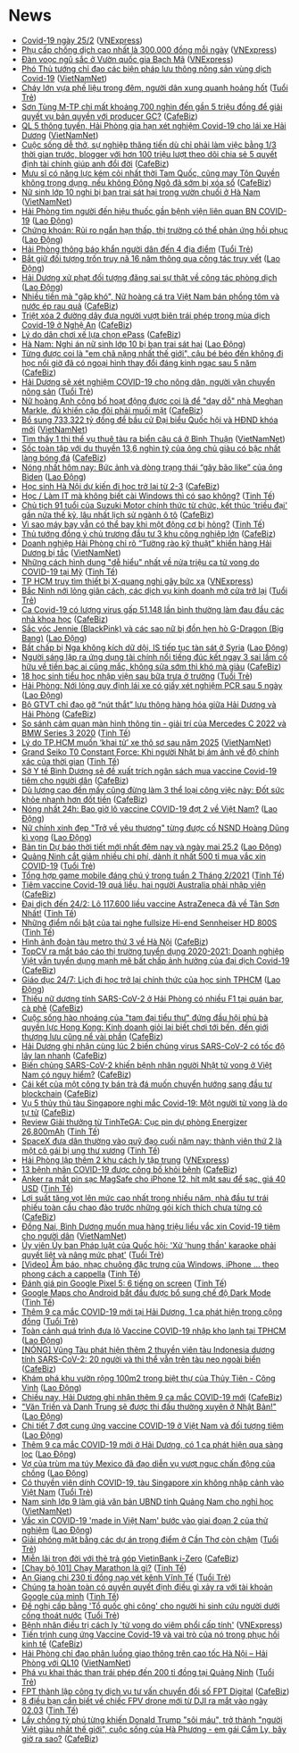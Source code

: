 # News

- [Covid-19 ngày 25/2](https://vnexpress.net/covid-19-ngay-25-2-4239824.html) ([VNExpress](https://vnexpress.net))
- [Phụ cấp chống dịch cao nhất là 300.000 đồng mỗi ngày](https://vnexpress.net/phu-cap-chong-dich-cao-nhat-la-300-000-dong-moi-ngay-4239738.html) ([VNExpress](https://vnexpress.net))
- [Đàn voọc ngũ sắc ở Vườn quốc gia Bạch Mã](https://vnexpress.net/dan-vooc-ngu-sac-o-vuon-quoc-gia-bach-ma-4239083.html) ([VNExpress](https://vnexpress.net))
- [Phó Thủ tướng chỉ đạo các biện pháp lưu thông nông sản vùng dịch Covid-19](http://vietnamnet.vn/vn/thoi-su/pho-thu-tuong-chi-dao-cac-bien-phap-luu-thong-nong-san-vung-dich-covid-19-715293.html) ([VietNamNet](https://vietnamnet.vn))
- [Cháy lớn vựa phế liệu trong đêm, người dân xung quanh hoảng hốt](https://tuoitre.vn/chay-lon-vua-phe-lieu-trong-dem-nguoi-dan-xung-quanh-hoang-hot-20210224230201686.htm) ([Tuổi Trẻ](https://tuoitre.vn))
- [Sơn Tùng M-TP chỉ mất khoảng 700 nghìn đến gần 5 triệu đồng để giải quyết vụ bản quyền với producer GC?](https://cafebiz.vn/son-tung-m-tp-chi-mat-khoang-700-nghin-den-gan-5-trieu-dong-de-giai-quyet-vu-ban-quyen-voi-producer-gc-20210224231536854.chn) ([CafeBiz](https://cafebiz.vn))
- [QL 5 thông tuyến, Hải Phòng gia hạn xét nghiệm Covid-19 cho lái xe Hải Dương](http://vietnamnet.vn/vn/thoi-su/ql-5-thong-tuyen-hai-phong-gia-han-xet-nghiem-covid-19-cho-lai-xe-hai-duong-715289.html) ([VietNamNet](https://vietnamnet.vn))
- [Cuộc sống dễ thở, sự nghiệp thăng tiến dù chỉ phải làm việc bằng 1/3 thời gian trước, blogger với hơn 100 triệu lượt theo dõi chia sẻ 5 quyết định tài chính giúp anh đổi đời](https://cafebiz.vn/cuoc-song-de-tho-su-nghiep-thang-tien-du-chi-phai-lam-viec-bang-1-3-thoi-gian-truoc-blogger-voi-hon-100-trieu-luot-theo-doi-chia-se-5-quyet-dinh-tai-chinh-giup-anh-doi-doi-20210224230025751.chn) ([CafeBiz](https://cafebiz.vn))
- [Mưu sĩ có năng lực kém cỏi nhất thời Tam Quốc, cũng may Tôn Quyền không trọng dụng, nếu không Đông Ngô đã sớm bị xóa sổ](https://cafebiz.vn/muu-si-co-nang-luc-kem-coi-nhat-thoi-tam-quoc-cung-may-ton-quyen-khong-trong-dung-neu-khong-dong-ngo-da-som-bi-xoa-so-20210224225753904.chn) ([CafeBiz](https://cafebiz.vn))
- [Nữ sinh lớp 10 nghi bị bạn trai sát hại trong vườn chuối ở Hà Nam](http://vietnamnet.vn/vn/thoi-su/nu-sinh-lop-10-nghi-bi-ban-trai-sat-hai-trong-vuon-chuoi-o-ha-nam-715291.html) ([VietNamNet](https://vietnamnet.vn))
- [Hải Phòng tìm người đến hiệu thuốc gần bệnh viện liên quan BN COVID-19](https://laodong.vn/xa-hoi/hai-phong-tim-nguoi-den-hieu-thuoc-gan-benh-vien-lien-quan-bn-covid-19-883354.ldo) ([Lao Động](https://laodong.vn))
- [Chứng khoán: Rủi ro ngắn hạn thấp, thị trường có thể phản ứng hồi phục](https://laodong.vn/kinh-te/chung-khoan-rui-ro-ngan-han-thap-thi-truong-co-the-phan-ung-hoi-phuc-883351.ldo) ([Lao Động](https://laodong.vn))
- [Hải Phòng thông báo khẩn người dân đến 4 địa điểm](https://tuoitre.vn/hai-phong-thong-bao-khan-nguoi-dan-den-4-dia-diem-20210224214808294.htm) ([Tuổi Trẻ](https://tuoitre.vn))
- [Bắt giữ đối tượng trốn truy nã 16 năm thông qua công tác truy vết](https://laodong.vn/phap-luat/bat-giu-doi-tuong-tron-truy-na-16-nam-thong-qua-cong-tac-truy-vet-883353.ldo) ([Lao Động](https://laodong.vn))
- [Hải Dương xử phạt đối tượng đăng sai sự thật về công tác phòng dịch](https://laodong.vn/phap-luat/hai-duong-xu-phat-doi-tuong-dang-sai-su-that-ve-cong-tac-phong-dich-883352.ldo) ([Lao Động](https://laodong.vn))
- [Nhiều tiền mà "gặp khó", Nữ hoàng cá tra Việt Nam bán phồng tôm và nước ép rau quả](https://cafebiz.vn/nhieu-tien-ma-gap-kho-nu-hoang-ca-tra-viet-nam-ban-phong-tom-va-nuoc-ep-rau-qua-20210224213718327.chn) ([CafeBiz](https://cafebiz.vn))
- [Triệt xóa 2 đường dây đưa người vượt biên trái phép trong mùa dịch Covid-19 ở Nghệ An](https://cafebiz.vn/triet-xoa-2-duong-day-dua-nguoi-vuot-bien-trai-phep-trong-mua-dich-covid-19-o-nghe-an-20210224212819097.chn) ([CafeBiz](https://cafebiz.vn))
- [Lý do dân chơi xế lựa chọn ePass](https://cafebiz.vn/ly-do-dan-choi-xe-lua-chon-epass-20210224181320221.chn) ([CafeBiz](https://cafebiz.vn))
- [Hà Nam: Nghi án nữ sinh lớp 10 bị bạn trai sát hại](https://laodong.vn/phap-luat/ha-nam-nghi-an-nu-sinh-lop-10-bi-ban-trai-sat-hai-883350.ldo) ([Lao Động](https://laodong.vn))
- [Từng được coi là "em chã nặng nhất thế giới", cậu bé béo đến không đi học nổi giờ đã có ngoại hình thay đổi đáng kinh ngạc sau 5 năm](https://cafebiz.vn/tung-duoc-coi-la-em-cha-nang-nhat-the-gioi-cau-be-beo-den-khong-di-hoc-noi-gio-da-co-ngoai-hinh-thay-doi-dang-kinh-ngac-sau-5-nam-20210224211855678.chn) ([CafeBiz](https://cafebiz.vn))
- [Hải Dương sẽ xét nghiệm COVID-19 cho nông dân, người vận chuyển nông sản](https://tuoitre.vn/hai-duong-se-xet-nghiem-covid-19-cho-nong-dan-nguoi-van-chuyen-nong-san-20210224203033817.htm) ([Tuổi Trẻ](https://tuoitre.vn))
- [Nữ hoàng Anh công bố hoạt động được coi là để "dạy dỗ" nhà Meghan Markle, đủ khiến cặp đôi phải muối mặt](https://cafebiz.vn/nu-hoang-anh-cong-bo-hoat-dong-duoc-coi-la-de-day-do-nha-meghan-markle-du-khien-cap-doi-phai-muoi-mat-20210224173358459.chn) ([CafeBiz](https://cafebiz.vn))
- [Bổ sung 733,322 tỷ đồng để bầu cử Đại biểu Quốc hội và HĐND khóa mới](http://vietnamnet.vn/vn/thoi-su/quoc-hoi/bo-sung-733-322-ty-dong-de-bau-cu-dai-bieu-quoc-hoi-va-hdnd-khoa-moi-715265.html) ([VietNamNet](https://vietnamnet.vn))
- [Tìm thấy 1 thi thể vụ thuê tàu ra biển câu cá ở Bình Thuận](http://vietnamnet.vn/vn/thoi-su/an-toan-giao-thong/tim-thay-1-thi-the-vu-thue-tau-ra-bien-cau-ca-o-binh-thuan-715267.html) ([VietNamNet](https://vietnamnet.vn))
- [Sốc toàn tập với du thuyền 13,6 nghìn tỷ của ông chủ giàu có bậc nhất làng bóng đá](https://cafebiz.vn/soc-toan-tap-voi-du-thuyen-136-nghin-ty-cua-ong-chu-giau-co-bac-nhat-lang-bong-da-20210224173150624.chn) ([CafeBiz](https://cafebiz.vn))
- [Nóng nhất hôm nay: Bức ảnh và dòng trạng thái “gây bão like” của ông Biden](https://laodong.vn/video-the-gioi/nong-nhat-hom-nay-buc-anh-va-dong-trang-thai-gay-bao-like-cua-ong-biden-883324.ldo) ([Lao Động](https://laodong.vn))
- [Học sinh Hà Nội dự kiến đi học trở lại từ 2-3](https://cafebiz.vn/hoc-sinh-ha-noi-du-kien-di-hoc-tro-lai-tu-2-3-20210224204918172.chn) ([CafeBiz](https://cafebiz.vn))
- [Học / Làm IT mà không biết cài Windows thì có sao không?](https://tinhte.vn/thread/hoc-lam-it-ma-khong-biet-cai-windows-thi-co-sao-khong.3281896/) ([Tinh Tế](https://tinhte.vn))
- [Chủ tịch 91 tuổi của Suzuki Motor chính thức từ chức, kết thúc 'triều đại' gần nửa thế kỷ, lâu nhất lịch sử ngành ô tô](https://cafebiz.vn/chu-tich-91-tuoi-cua-suzuki-motor-chinh-thuc-tu-chuc-ket-thuc-trieu-dai-gan-nua-the-ky-lau-nhat-lich-su-nganh-o-to-2021022420455433.chn) ([CafeBiz](https://cafebiz.vn))
- [Vì sao máy bay vẫn có thể bay khi một động cơ bị hỏng?](https://tinhte.vn/thread/vi-sao-may-bay-van-co-the-bay-khi-mot-dong-co-bi-hong.3282270/) ([Tinh Tế](https://tinhte.vn))
- [Thủ tướng đồng ý chủ trương đầu tư 3 khu công nghiệp lớn](https://cafebiz.vn/thu-tuong-dong-y-chu-truong-dau-tu-3-khu-cong-nghiep-lon-20210224204518484.chn) ([CafeBiz](https://cafebiz.vn))
- [Doanh nghiệp Hải Phòng chỉ rõ “Tường rào kỹ thuật” khiến hàng Hải Dương bị tắc](http://vietnamnet.vn/vn/thoi-su/doanh-nghiep-hai-phong-chi-ro-tuong-rao-ky-thuat-khien-hang-hai-duong-bi-tac-715230.html) ([VietNamNet](https://vietnamnet.vn))
- [Những cách hình dung "dễ hiểu" nhất về nửa triệu ca tử vong do COVID-19 tại Mỹ](https://tinhte.vn/thread/nhung-cach-hinh-dung-de-hieu-nhat-ve-nua-trieu-ca-tu-vong-do-covid-19-tai-my.3282046/) ([Tinh Tế](https://tinhte.vn))
- [TP HCM truy tìm thiết bị X-quang nghi gây bức xạ](https://vnexpress.net/tp-hcm-truy-tim-thiet-bi-x-quang-nghi-gay-buc-xa-4239799.html) ([VNExpress](https://vnexpress.net))
- [Bắc Ninh nới lỏng giãn cách, các dịch vụ kinh doanh mở cửa trở lại](https://tuoitre.vn/bac-ninh-noi-long-gian-cach-cac-dich-vu-kinh-doanh-mo-cua-tro-lai-20210224194949698.htm) ([Tuổi Trẻ](https://tuoitre.vn))
- [Ca Covid-19 có lượng virus gấp 51.148 lần bình thường làm đau đầu các nhà khoa học](https://cafebiz.vn/ca-covid-19-co-luong-virus-gap-51148-lan-binh-thuong-lam-dau-dau-cac-nha-khoa-hoc-2021022419065334.chn) ([CafeBiz](https://cafebiz.vn))
- [Sắc vóc Jennie (BlackPink) và các sao nữ bị đồn hẹn hò G-Dragon (Big Bang)](https://laodong.vn/photo/sac-voc-jennie-blackpink-va-cac-sao-nu-bi-don-hen-ho-g-dragon-big-bang-883254.ldo) ([Lao Động](https://laodong.vn))
- [Bất chấp bị Nga không kích dữ dội, IS tiếp tục tàn sát ở Syria](https://laodong.vn/the-gioi/bat-chap-bi-nga-khong-kich-du-doi-is-tiep-tuc-tan-sat-o-syria-883272.ldo) ([Lao Động](https://laodong.vn))
- [Người sáng lập ra ứng dụng tài chính nổi tiếng đúc kết ngay 3 sai lầm cố hữu về tiền bạc ai cũng mắc, không sửa sớm thì khó mà giàu](https://cafebiz.vn/nguoi-sang-lap-ra-ung-dung-tai-chinh-noi-tieng-duc-ket-ngay-3-sai-lam-co-huu-ve-tien-bac-ai-cung-mac-khong-sua-som-thi-kho-ma-giau-20210224172921746.chn) ([CafeBiz](https://cafebiz.vn))
- [18 học sinh tiểu học nhập viện sau bữa trưa ở trường](https://tuoitre.vn/18-hoc-sinh-tieu-hoc-nhap-vien-sau-bua-trua-o-truong-2021022417442668.htm) ([Tuổi Trẻ](https://tuoitre.vn))
- [Hải Phòng: Nới lỏng quy định lái xe có giấy xét nghiệm PCR sau 5 ngày](https://laodong.vn/giao-thong/hai-phong-noi-long-quy-dinh-lai-xe-co-giay-xet-nghiem-pcr-sau-5-ngay-883344.ldo) ([Lao Động](https://laodong.vn))
- [Bộ GTVT chỉ đạo gỡ “nút thắt” lưu thông hàng hóa giữa Hải Dương và Hải Phòng](https://cafebiz.vn/bo-gtvt-chi-dao-go-nut-that-luu-thong-hang-hoa-giua-hai-duong-va-hai-phong-20210224190515053.chn) ([CafeBiz](https://cafebiz.vn))
- [So sánh cảm quan màn hình thông tin - giải trí của Mercedes C 2022 và BMW  Series 3 2020](https://tinhte.vn/thread/so-sanh-cam-quan-man-hinh-thong-tin-giai-tri-cua-mercedes-c-2022-va-bmw-series-3-2020.3281802/) ([Tinh Tế](https://tinhte.vn))
- [Lý do TP.HCM muốn ‘khai tử’ xe thô sơ sau năm 2025](http://vietnamnet.vn/vn/thoi-su/an-toan-giao-thong/ly-do-tp-hcm-muon-khai-tu-xe-tho-so-sau-nam-2025-715260.html) ([VietNamNet](https://vietnamnet.vn))
- [Grand Seiko T0 Constant Force: Khi người Nhật bị ám ảnh về độ chính xác của thời gian](https://tinhte.vn/thread/grand-seiko-t0-constant-force-khi-nguoi-nhat-bi-am-anh-ve-do-chinh-xac-cua-thoi-gian.3282278/) ([Tinh Tế](https://tinhte.vn))
- [Sở Y tế Bình Dương sẽ đề xuất trích ngân sách mua vaccine Covid-19 tiêm cho người dân](https://cafebiz.vn/so-y-te-binh-duong-se-de-xuat-trich-ngan-sach-mua-vaccine-covid-19-tiem-cho-nguoi-dan-2021022419011581.chn) ([CafeBiz](https://cafebiz.vn))
- [Dù lương cao đến mấy cũng đừng làm 3 thể loại công việc này: Đốt sức khỏe nhanh hơn đốt tiền](https://cafebiz.vn/du-luong-cao-den-may-cung-dung-lam-3-the-loai-cong-viec-nay-dot-suc-khoe-nhanh-hon-dot-tien-20210224172708903.chn) ([CafeBiz](https://cafebiz.vn))
- [Nóng nhất 24h: Bao giờ lô vaccine COVID-19 đợt 2 về Việt Nam?](https://laodong.vn/video/nong-nhat-24h-bao-gio-lo-vaccine-covid-19-dot-2-ve-viet-nam-883288.ldo) ([Lao Động](https://laodong.vn))
- [Nữ chính  xinh đẹp &quot;Trở về yêu thương&quot; từng được cố NSND Hoàng Dũng kì vọng](https://laodong.vn/photo/nu-chinh-xinh-dep-tro-ve-yeu-thuong-tung-duoc-co-nsnd-hoang-dung-ki-vong-883166.ldo) ([Lao Động](https://laodong.vn))
- [Bản tin Dự báo thời tiết mới nhất đêm nay và ngày mai 25.2](https://laodong.vn/video-thoi-su/ban-tin-du-bao-thoi-tiet-moi-nhat-dem-nay-va-ngay-mai-252-883235.ldo) ([Lao Động](https://laodong.vn))
- [Quảng Ninh cắt giảm nhiều chi phí, dành ít nhất 500 tỉ mua vắc xin COVID-19](https://tuoitre.vn/quang-ninh-cat-giam-nhieu-chi-phi-danh-it-nhat-500-ti-mua-vac-xin-covid-19-20210224185604324.htm) ([Tuổi Trẻ](https://tuoitre.vn))
- [Tổng hợp game mobile đáng chú ý trong tuần 2 Tháng 2/2021](https://tinhte.vn/thread/tong-hop-game-mobile-dang-chu-y-trong-tuan-2-thang-2-2021.3280795/) ([Tinh Tế](https://tinhte.vn))
- [Tiêm vaccine Covid-19 quá liều, hai người Australia phải nhập viện](https://cafebiz.vn/tiem-vaccine-covid-19-qua-lieu-hai-nguoi-australia-phai-nhap-vien-20210224184749137.chn) ([CafeBiz](https://cafebiz.vn))
- [Đại dịch đến 24/2: Lô 117.600 liều vaccine AstraZeneca đã về Tân Sơn Nhất!](https://tinhte.vn/thread/dai-dich-den-24-2-lo-117-600-lieu-vaccine-astrazeneca-da-ve-tan-son-nhat.3282245/) ([Tinh Tế](https://tinhte.vn))
- [Những điểm nổi bật của tai nghe fullsize Hi-end Sennheiser HD 800S](https://tinhte.vn/thread/nhung-diem-noi-bat-cua-tai-nghe-fullsize-hi-end-sennheiser-hd-800s.3281684/) ([Tinh Tế](https://tinhte.vn))
- [Hình ảnh đoàn tàu metro thứ 3 về Hà Nội](https://cafebiz.vn/hinh-anh-doan-tau-metro-thu-3-ve-ha-noi-20210224184333206.chn) ([CafeBiz](https://cafebiz.vn))
- [TopCV ra mắt báo cáo thị trường tuyển dụng 2020-2021: Doanh nghiệp Việt vẫn tuyển dụng mạnh mẽ bất chấp ảnh hưởng của đại dịch Covid-19](https://cafebiz.vn/topcv-ra-mat-bao-cao-thi-truong-tuyen-dung-2020-2021-doanh-nghiep-viet-van-tuyen-dung-manh-me-bat-chap-anh-huong-cua-dai-dich-covid-19-20210224152624868.chn) ([CafeBiz](https://cafebiz.vn))
- [Giáo dục 24/7: Lịch đi học trở lại chính thức của học sinh TPHCM](https://laodong.vn/video/giao-duc-247-lich-di-hoc-tro-lai-chinh-thuc-cua-hoc-sinh-tphcm-883271.ldo) ([Lao Động](https://laodong.vn))
- [Thiếu nữ dương tính SARS-CoV-2 ở Hải Phòng có nhiều F1 tại quán bar, cà phê](https://cafebiz.vn/thieu-nu-duong-tinh-sars-cov-2-o-hai-phong-co-nhieu-f1-tai-quan-bar-ca-phe-20210224185158801.chn) ([CafeBiz](https://cafebiz.vn))
- [Cuộc sống hào nhoáng của "tam đại tiểu thư" đứng đầu hội phú bà quyền lực Hong Kong: Kinh doanh giỏi lại biết chơi tới bến, đến giới thượng lưu cũng nể vài phần](https://cafebiz.vn/cuoc-song-hao-nhoang-cua-tam-dai-tieu-thu-dung-dau-hoi-phu-ba-quyen-luc-hong-kong-kinh-doanh-gioi-lai-biet-choi-toi-ben-den-gioi-thuong-luu-cung-ne-vai-phan-2021022417251209.chn) ([CafeBiz](https://cafebiz.vn))
- [Hải Dương ghi nhận cùng lúc 2 biến chủng virus SARS-CoV-2 có tốc độ lây lan nhanh](https://cafebiz.vn/hai-duong-ghi-nhan-cung-luc-2-bien-chung-virus-sars-cov-2-co-toc-do-lay-lan-nhanh-20210224184910567.chn) ([CafeBiz](https://cafebiz.vn))
- [Biến chủng SARS-CoV-2 khiến bệnh nhân người Nhật tử vong ở Việt Nam có nguy hiểm?](https://cafebiz.vn/bien-chung-sars-cov-2-khien-benh-nhan-nguoi-nhat-tu-vong-o-viet-nam-co-nguy-hiem-20210224183752898.chn) ([CafeBiz](https://cafebiz.vn))
- [Cái kết của một công ty bán trà đá muốn chuyển hướng sang đầu tư blockchain](https://cafebiz.vn/cai-ket-cua-mot-cong-ty-ban-tra-da-muon-chuyen-huong-sang-dau-tu-blockchain-20210224184117855.chn) ([CafeBiz](https://cafebiz.vn))
- [Vụ 5 thủy thủ tàu Singapore nghi mắc Covid-19: Một người tử vong là do tự tử](https://cafebiz.vn/vu-5-thuy-thu-tau-singapore-nghi-mac-covid-19-mot-nguoi-tu-vong-la-do-tu-tu-20210224190900982.chn) ([CafeBiz](https://cafebiz.vn))
- [Review Giải thưởng từ TinhTeGA: Cục pin dự phòng Energizer 26,800mAh](https://tinhte.vn/thread/review-giai-thuong-tu-tinhtega-cuc-pin-du-phong-energizer-26-800mah.3282343/) ([Tinh Tế](https://tinhte.vn))
- [SpaceX đưa dân thường vào quỹ đạo cuối năm nay: thành viên thứ 2 là một cô gái bị ung thư xương](https://tinhte.vn/thread/spacex-dua-dan-thuong-vao-quy-dao-cuoi-nam-nay-thanh-vien-thu-2-la-mot-co-gai-bi-ung-thu-xuong.3281200/) ([Tinh Tế](https://tinhte.vn))
- [Hải Phòng lập thêm 2 khu cách ly tập trung](https://vnexpress.net/hai-phong-lap-them-2-khu-cach-ly-tap-trung-4239770.html) ([VNExpress](https://vnexpress.net))
- [13 bệnh nhân COVID-19 được công bố khỏi bệnh](https://cafebiz.vn/13-benh-nhan-covid-19-duoc-cong-bo-khoi-benh-20210224183857833.chn) ([CafeBiz](https://cafebiz.vn))
- [Anker ra mắt pin sạc MagSafe cho iPhone 12, hít mặt sau để sạc, giá 40 USD](https://tinhte.vn/thread/anker-ra-mat-pin-sac-magsafe-cho-iphone-12-hit-mat-sau-de-sac-gia-40-usd.3281836/) ([Tinh Tế](https://tinhte.vn))
- [Lợi suất tăng vọt lên mức cao nhất trong nhiều năm, nhà đầu tư trái phiếu toàn cầu chao đảo trước những gói kích thích chưa từng có](https://cafebiz.vn/loi-suat-tang-vot-len-muc-cao-nhat-trong-nhieu-nam-nha-dau-tu-trai-phieu-toan-cau-chao-dao-truoc-nhung-goi-kich-thich-chua-tung-co-20210224183242542.chn) ([CafeBiz](https://cafebiz.vn))
- [Đồng Nai, Bình Dương muốn mua hàng triệu liều vắc xin Covid-19 tiêm cho người dân](http://vietnamnet.vn/vn/thoi-su/dong-nai-binh-duong-muon-mua-hang-trieu-lieu-vac-xin-covid-19-tiem-cho-nguoi-dan-715253.html) ([VietNamNet](https://vietnamnet.vn))
- [Ủy viên Ủy ban Pháp luật của Quốc hội: 'Xử 'hung thần' karaoke phải quyết liệt và nâng mức phạt'](https://tuoitre.vn/uy-vien-uy-ban-phap-luat-cua-quoc-hoi-xu-hung-than-karaoke-phai-quyet-liet-va-nang-muc-phat-2021022318084106.htm) ([Tuổi Trẻ](https://tuoitre.vn))
- [[Video] Âm báo, nhạc chuông đặc trưng của Windows, iPhone ... theo phong cách a cappella](https://tinhte.vn/thread/video-am-bao-nhac-chuong-dac-trung-cua-windows-iphone-theo-phong-cach-a-cappella.3282274/) ([Tinh Tế](https://tinhte.vn))
- [Đánh giá pin Google Pixel 5: 6 tiếng on screen](https://tinhte.vn/thread/danh-gia-pin-google-pixel-5-6-tieng-on-screen.3280399/) ([Tinh Tế](https://tinhte.vn))
- [Google Maps cho Android bắt đầu được bổ sung chế độ Dark Mode](https://tinhte.vn/thread/google-maps-cho-android-bat-dau-duoc-bo-sung-che-do-dark-mode.3281881/) ([Tinh Tế](https://tinhte.vn))
- [Thêm 9 ca mắc COVID-19 mới tại Hải Dương, 1 ca phát hiện trong cộng đồng](https://tuoitre.vn/them-9-ca-mac-covid-19-moi-tai-hai-duong-1-ca-phat-hien-trong-cong-dong-2021022418090176.htm) ([Tuổi Trẻ](https://tuoitre.vn))
- [Toàn cảnh quá trình đưa lô Vaccine COVID-19 nhập kho lạnh tại TPHCM](https://laodong.vn/video/toan-canh-qua-trinh-dua-lo-vaccine-covid-19-nhap-kho-lanh-tai-tphcm-883296.ldo) ([Lao Động](https://laodong.vn))
- [[NÓNG] Vũng Tàu phát hiện thêm 2 thuyền viên tàu Indonesia dương tính SARS-CoV-2: 20 người và thi thể vẫn trên tàu neo ngoài biển](https://cafebiz.vn/nong-vung-tau-phat-hien-them-2-thuyen-vien-tau-indonesia-duong-tinh-sars-cov-2-20-nguoi-va-thi-the-van-tren-tau-neo-ngoai-bien-20210224183621325.chn) ([CafeBiz](https://cafebiz.vn))
- [Khám phá khu vườn rộng 100m2 trong biệt thự của Thủy Tiên - Công Vinh](https://laodong.vn/bat-dong-san/kham-pha-khu-vuon-rong-100m2-trong-biet-thu-cua-thuy-tien-cong-vinh-883284.ldo) ([Lao Động](https://laodong.vn))
- [Chiều nay, Hải Dương ghi nhận thêm 9 ca mắc COVID-19 mới](https://cafebiz.vn/chieu-nay-hai-duong-ghi-nhan-them-9-ca-mac-covid-19-moi-20210224183133963.chn) ([CafeBiz](https://cafebiz.vn))
- [&quot;Văn Triền và Danh Trung sẽ được thi đấu thường xuyên ở Nhật Bản!&quot;](https://laodong.vn/video-the-thao/van-trien-va-danh-trung-se-duoc-thi-dau-thuong-xuyen-o-nhat-ban-883258.ldo) ([Lao Động](https://laodong.vn))
- [Chi tiết 7 đợt cung ứng vaccine COVID-19 ở Việt Nam và đối tượng tiêm](https://laodong.vn/xa-hoi/chi-tiet-7-dot-cung-ung-vaccine-covid-19-o-viet-nam-va-doi-tuong-tiem-883286.ldo) ([Lao Động](https://laodong.vn))
- [Thêm 9 ca mắc COVID-19 mới ở Hải Dương, có 1 ca phát hiện qua sàng lọc](https://laodong.vn/y-te/them-9-ca-mac-covid-19-moi-o-hai-duong-co-1-ca-phat-hien-qua-sang-loc-883291.ldo) ([Lao Động](https://laodong.vn))
- [Vợ của trùm ma túy Mexico đã đạo diễn vụ vượt ngục chấn động của chồng](https://laodong.vn/the-gioi/vo-cua-trum-ma-tuy-mexico-da-dao-dien-vu-vuot-nguc-chan-dong-cua-chong-883257.ldo) ([Lao Động](https://laodong.vn))
- [Có thuyền viên dính COVID-19, tàu Singapore xin không nhập cảnh vào Việt Nam](https://tuoitre.vn/co-thuyen-vien-dinh-covid-19-tau-singapore-xin-khong-nhap-canh-vao-viet-nam-20210224174700232.htm) ([Tuổi Trẻ](https://tuoitre.vn))
- [Nam sinh lớp 9 làm giả văn bản UBND tỉnh Quảng Nam cho nghỉ học](http://vietnamnet.vn/vn/thoi-su/nam-sinh-lop-9-lam-gia-van-ban-ubnd-tinh-quang-nam-cho-nghi-hoc-715239.html) ([VietNamNet](https://vietnamnet.vn))
- [Vắc xin COVID-19 'made in Việt Nam' bước vào giai đoạn 2 của thử nghiệm](https://laodong.vn/video-thoi-su/vac-xin-covid-19-made-in-viet-nam-buoc-vao-giai-doan-2-cua-thu-nghiem-883211.ldo) ([Lao Động](https://laodong.vn))
- [Giải phóng mặt bằng các dự án trọng điểm ở Cần Thơ còn chậm](https://tuoitre.vn/giai-phong-mat-bang-cac-du-an-trong-diem-o-can-tho-con-cham-20210224165513856.htm) ([Tuổi Trẻ](https://tuoitre.vn))
- [Miễn lãi trọn đời với thẻ trả góp VietinBank i-Zero](https://cafebiz.vn/mien-lai-tron-doi-voi-the-tra-gop-vietinbank-i-zero-20210224152644634.chn) ([CafeBiz](https://cafebiz.vn))
- [[Chạy bộ 101] Chạy Marathon là gì?](https://tinhte.vn/thread/chay-bo-101-chay-marathon-la-gi.3267696/) ([Tinh Tế](https://tinhte.vn))
- [An Giang chi 230 tỉ đồng nạo vét kênh Vĩnh Tế](https://tuoitre.vn/an-giang-chi-230-ti-dong-nao-vet-kenh-vinh-te-202102241637589.htm) ([Tuổi Trẻ](https://tuoitre.vn))
- [Chúng ta hoàn toàn có quyền quyết định điều gì xảy ra với tài khoản Google của mình](https://tinhte.vn/thread/chung-ta-hoan-toan-co-quyen-quyet-dinh-dieu-gi-xay-ra-voi-tai-khoan-google-cua-minh.3282132/) ([Tinh Tế](https://tinhte.vn))
- [Đề nghị cấp bằng 'Tổ quốc ghi công' cho người hi sinh cứu người dưới cống thoát nước](https://tuoitre.vn/de-nghi-cap-bang-to-quoc-ghi-cong-cho-nguoi-hi-sinh-cuu-nguoi-duoi-cong-thoat-nuoc-20210224164326064.htm) ([Tuổi Trẻ](https://tuoitre.vn))
- [Bệnh nhân điều trị cách ly 'tử vong do viêm phổi cấp tính'](https://vnexpress.net/benh-nhan-dieu-tri-cach-ly-tu-vong-do-viem-phoi-cap-tinh-4239714.html) ([VNExpress](https://vnexpress.net))
- [Tiến trình cung ứng Vaccine Covid-19 và vai trò của nó trong phục hồi kinh tế](https://cafebiz.vn/tien-trinh-cung-ung-vaccine-covid-19-va-vai-tro-cua-no-trong-phuc-hoi-kinh-te-20210224171340361.chn) ([CafeBiz](https://cafebiz.vn))
- [Hải Phòng chỉ đạo phân luồng giao thông trên cao tốc Hà Nội – Hải Phòng với QL10](http://vietnamnet.vn/vn/thoi-su/an-toan-giao-thong/hai-phong-chi-dao-phan-luong-giao-thong-tren-cao-toc-ha-noi-hai-phong-voi-ql10-715229.html) ([VietNamNet](https://vietnamnet.vn))
- [Phá vụ khai thác than trái phép đến 200 tỉ đồng tại Quảng Ninh](https://tuoitre.vn/pha-vu-khai-thac-than-trai-phep-den-200-ti-dong-tai-quang-ninh-20210224161455254.htm) ([Tuổi Trẻ](https://tuoitre.vn))
- [FPT thành lập công ty dịch vụ tư vấn chuyển đổi số FPT Digital](https://cafebiz.vn/fpt-thanh-lap-cong-ty-dich-vu-tu-van-chuyen-doi-so-fpt-digital-20210224170414541.chn) ([CafeBiz](https://cafebiz.vn))
- [8 điều bạn cần biết về chiếc FPV drone mới từ DJI ra mắt vào ngày 02.03](https://tinhte.vn/thread/8-dieu-ban-can-biet-ve-chiec-fpv-drone-moi-tu-dji-ra-mat-vao-ngay-02-03.3281910/) ([Tinh Tế](https://tinhte.vn))
- [Lấy chồng tỷ phú từng khiến Donald Trump "sôi máu", trở thành "người Việt giàu nhất thế giới", cuộc sống của Hà Phương - em gái Cẩm Ly, bây giờ ra sao?](https://cafebiz.vn/lay-chong-ty-phu-tung-khien-donald-trump-nong-mat-tro-thanh-nguoi-viet-giau-nhat-the-gioi-cuoc-song-cua-ha-phuong-em-gai-cam-ly-bay-gio-ra-sao-20210224170012477.chn) ([CafeBiz](https://cafebiz.vn))
